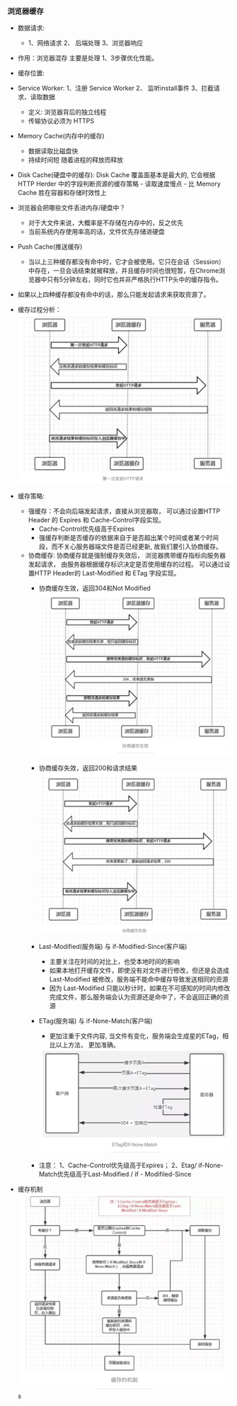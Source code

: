 ### 浏览器缓存
- 数据请求:
   - 1、网络请求 2、 后端处理 3、浏览器响应
- 作用：浏览器混存 主要是处理 1、3步骤优化性能。
- 缓存位置:
 - Service Worker: 1、注册 Service Worker  2、 监听install事件 3、拦截请求、读取数据
     - 定义: 浏览器背后的独立线程
     - 传输协议必须为 HTTPS
 - Memory Cache(内存中的缓存)
     - 数据读取比磁盘快
     - 持续时间短 随着进程的释放而释放

 - Disk Cache(硬盘中的缓存): Disk Cache 覆盖面基本是最大的, 它会根据HTTP Herder 中的字段判断资源的缓存策略
        - 读取速度慢点
        - 比 Memory Cache 胜在容器和存储时效性上
  - 浏览器会把哪些文件丢进内存/硬盘中？
      - 对于大文件来说，大概率是不存储在内存中的，反之优先
      - 当前系统内存使用率高的话，文件优先存储进硬盘
  - Push Cache(推送缓存)
       - 当以上三种缓存都没有命中时，它才会被使用。它只在会话（Session）中存在，一旦会话结束就被释放，并且缓存时间也很短暂，在Chrome浏览器中只有5分钟左右，同时它也并非严格执行HTTP头中的缓存指令。
- 如果以上四种缓存都没有命中的话，那么只能发起请求来获取资源了。
- 缓存过程分析：
    <a>
        <img src='../../assets/img/cache/cache05.png'/>
    </a>
- 缓存策略:
  - 强缓存：不会向后端发起请求，直接从浏览器取， 可以通过设置HTTP Header 的 Expires 和 Cache-Control字段实现。
     - Cache-Control优先级高于Expires
     - 强缓存判断是否缓存的依据来自于是否超出某个时间或者某个时间段，而不关心服务器端文件是否已经更新, 故我们要引入协商缓存。
  - 协商缓存: 协商缓存就是强制缓存失效后， 浏览器携带缓存指标向服务器发起请求， 由服务器根据缓存标识决定是否使用缓存的过程。 可以通过设置HTTP Header的 Last-Modified 和 ETag 字段实现。
     - 协商缓存生效，返回304和Not Modified
         <a>
            <img src='../../assets/img/cache/cache01.png'/>
         </a>
     - 协商缓存失效，返回200和请求结果
         <a>
             <img src='../../assets/img/cache/cache02.png'/>
         </a>
    - Last-Modified(服务端) 与 if-Modified-Since(客户端)
         - 主要关注在时间的对比上，也受本地时间的影响
         - 如果本地打开缓存文件，即使没有对文件进行修改，但还是会造成 Last-Modified 被修改，服务端不能命中缓存导致发送相同的资源
         - 因为 Last-Modified 只能以秒计时，如果在不可感知的时间内修改完成文件，那么服务端会认为资源还是命中了，不会返回正确的资源

    - ETag(服务端) 与 if-None-Match(客户端)
        - 更加注重于文件内容, 当文件有变化，服务端会生成星的ETag，相比以上方法， 更加准确。
         <a>
             <img src='../../assets/img/cache/cache06.png'/>
         </a>
    - 注意：
             1、Cache-Control优先级高于Expires；
             2、Etag/ if-None-Match优先级高于Last-Modified / if - Modifiled-Since
- 缓存机制
         <a>
             <img src='../../assets/img/cache/cache07.png'/>s
         </a>


